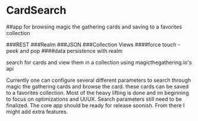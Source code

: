# CardSearch

##app for browsing magic the gathering cards and saving to a favorites collection

###REST
###Realm
###JSON
###Collection Views
####force touch - peek and pop
####data persistence with realm


search for cards and view them in a collection using magicthegathering.io's api

Currently one can configure several different parameters to search through magic the gathering cards and browse the card. these cards can be saved to a favorites collection. Most of the heavy lifting is done and im beginning to focus on optimizations and UI/UX. Search parameters still need to be finalized. The core app should be ready for release soonish. From there I might add extra features.


